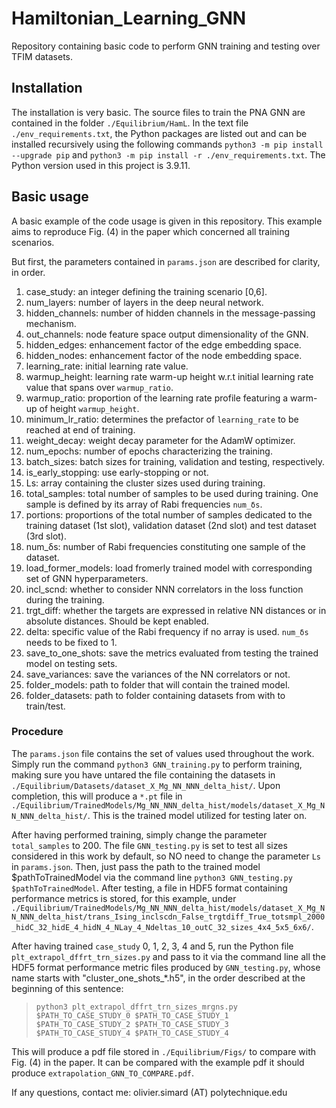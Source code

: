 # Hamiltonian_Learning_GNN
Repository containing basic code to perform GNN training and testing over TFIM datasets.


## Installation
The installation is very basic. The source files to train the PNA GNN are contained in the folder `./Equilibrium/HamL`. In the text file `./env_requirements.txt`, the Python packages are listed out and can be installed recursively using the following commands `python3 -m pip install --upgrade pip` and `python3 -m pip install -r ./env_requirements.txt`. The Python version used in this project is 3.9.11.

## Basic usage 
A basic example of the code usage is given in this repository. This example aims to reproduce Fig. (4) in the paper which concerned all training scenarios.

But first, the parameters contained in `params.json` are described for clarity, in order.

1. case_study: an integer defining the training scenario [0,6].
2. num_layers: number of layers in the deep neural network.
3. hidden_channels: number of hidden channels in the message-passing mechanism.
4. out_channels: node feature space output dimensionality of the GNN.
5. hidden_edges: enhancement factor of the edge embedding space.
6. hidden_nodes: enhancement factor of the node embedding space.
7. learning_rate: initial learning rate value.
8. warmup_height: learning rate warm-up height w.r.t initial learning rate value that spans over `warmup_ratio`.
9. warmup_ratio: proportion of the learning rate profile featuring a warm-up of height `warmup_height`.
10. minimum_lr_ratio: determines the prefactor of `learning_rate` to be reached at end of training.
11. weight_decay: weight decay parameter for the AdamW optimizer.
12. num_epochs: number of epochs characterizing the training.
13. batch_sizes: batch sizes for training, validation and testing, respectively.
14. is_early_stopping: use early-stopping or not.
15. Ls: array containing the cluster sizes used during training.
16. total_samples: total number of samples to be used during training. One sample is defined by its array of Rabi frequencies `num_δs`.
17. portions: proportions of the total number of samples dedicated to the training dataset (1st slot), validation dataset (2nd slot) and test dataset (3rd slot).
18. num_δs: number of Rabi frequencies constituting one sample of the dataset.
19. load_former_models: load fromerly trained model with corresponding set of GNN hyperparameters.
20. incl_scnd: whether to consider NNN correlators in the loss function during the training.
21. trgt_diff: whether the targets are expressed in relative NN distances or in absolute distances. Should be kept enabled.
22. delta: specific value of the Rabi frequency if no array is used. `num_δs` needs to be fixed to 1.
23. save_to_one_shots: save the metrics evaluated from testing the trained model on testing sets.
24. save_variances: save the variances of the NN correlators or not.
25. folder_models: path to folder that will contain the trained model.
26. folder_datasets: path to folder containing datasets from with to train/test.

### Procedure

The `params.json` file contains the set of values used throughout the work. Simply run the command `python3 GNN_training.py` to perform training, making sure you have untared the file containing the datasets in `./Equilibrium/Datasets/dataset_X_Mg_NN_NNN_delta_hist/`. Upon completion, this will produce a `*.pt` file in `./Equilibrium/TrainedModels/Mg_NN_NNN_delta_hist/models/dataset_X_Mg_NN_NNN_delta_hist/`. This is the trained model utilized for testing later on. 

After having performed training, simply change the parameter `total_samples` to 200. The file `GNN_testing.py` is set to test all sizes considered in this work by default, so NO need to change the parameter `Ls` in `params.json`. Then, just pass the path to the trained model $pathToTrainedModel via the command line `python3 GNN_testing.py $pathToTrainedModel`. After testing, a file in HDF5 format containing performance metrics is stored, for this example, under `./Equilibrium/TrainedModels/Mg_NN_NNN_delta_hist/models/dataset_X_Mg_NN_NNN_delta_hist/trans_Ising_inclscdn_False_trgtdiff_True_totsmpl_2000_hidC_32_hidE_4_hidN_4_NLay_4_Ndeltas_10_outC_32_sizes_4x4_5x5_6x6/`.

After having trained `case_study` 0, 1, 2, 3, 4 and 5, run the Python file `plt_extrapol_dffrt_trn_sizes.py` and pass to it via the command line all the HDF5 format performance metric files produced by `GNN_testing.py`, whose name starts with "cluster_one_shots_*.h5", in the order described at the beginning of this sentence:

> `python3 plt_extrapol_dffrt_trn_sizes_mrgns.py $PATH_TO_CASE_STUDY_0 $PATH_TO_CASE_STUDY_1 $PATH_TO_CASE_STUDY_2 $PATH_TO_CASE_STUDY_3 $PATH_TO_CASE_STUDY_4 $PATH_TO_CASE_STUDY_4`

This will produce a pdf file stored in `./Equilibrium/Figs/` to compare with Fig. (4) in the paper. It can be compared with the example pdf it should produce `extrapolation_GNN_TO_COMPARE.pdf`.

If any questions, contact me: olivier.simard (AT) polytechnique.edu

